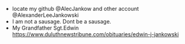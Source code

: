 - locate my github @AlecJankow and other account @AlexanderLeeJankowski
- I am not a sausage. Dont be a sausage.
- My Grandfather Sgt.Edwin https://www.duluthnewstribune.com/obituaries/edwin-j-jankowski

<!---
AlexanderLJankowski/AlexanderLJankowski is a ✨ special ✨ repository because its `README.md` (this file) appears on your GitHub profile.
You can click the Preview link to take a look at your changes.
--->

